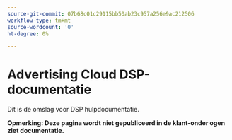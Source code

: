 ```yaml
---
source-git-commit: 07b68c01c29115bb50ab23c957a256e9ac212506
workflow-type: tm+mt
source-wordcount: '0'
ht-degree: 0%

---
```

# Advertising Cloud DSP-documentatie

Dit is de omslag voor DSP hulpdocumentatie.

**Opmerking: Deze pagina wordt niet gepubliceerd in de klant-onder ogen ziet documentatie.**
